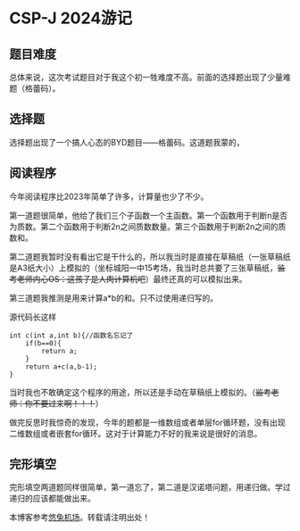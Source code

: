 
# CSP\-J 2024游记


## 题目难度


总体来说，这次考试题目对于我这个初一牲难度不高。前面的选择题出现了少量难题（格蕾码）。


## 选择题


选择题出现了一个搞人心态的BYD题目——格蕾码。这道题我蒙的，


## 阅读程序


今年阅读程序比2023年简单了许多，计算量也少了不少。


第一道题很简单，他给了我们三个子函数一个主函数。第一个函数用于判断n是否为质数。第二个函数用于判断2n之间质数数量。第三个函数用于判断2n之间的质数和。


第二道题我暂时没有看出它是干什么的，所以我当时是直接在草稿纸（一张草稿纸是A3纸大小）上模拟的（坐标城阳一中15考场，我当时总共要了三张草稿纸，~~监考老师内心OS：这孩子是人肉计算机吧~~）最终还真的可以模拟出来。


第三道题我推测是用来计算a\*b的和。只不过使用递归写的。


源代码长这样



```
int c(int a,int b){//函数名忘记了
	if(b==0){
		return a;
	} 
	return a+c(a,b-1);
} 

```

当时我也不敢确定这个程序的用途，所以还是手动在草稿纸上模拟的。（~~监考老师：你不要过来啊！！！~~）


做完反思时我惊奇的发现，今年的题都是一维数组或者单层for循环题，没有出现二维数组或者嵌套for循环。这对于计算能力不好的我来说是很好的消息。


## 完形填空


完形填空两道题同样很简单，第一道忘了，第二道是汉诺塔问题，用递归做。学过递归的应该都能做出来。


 本博客参考[悠兔机场](https://xinnongbo.com)。转载请注明出处！
